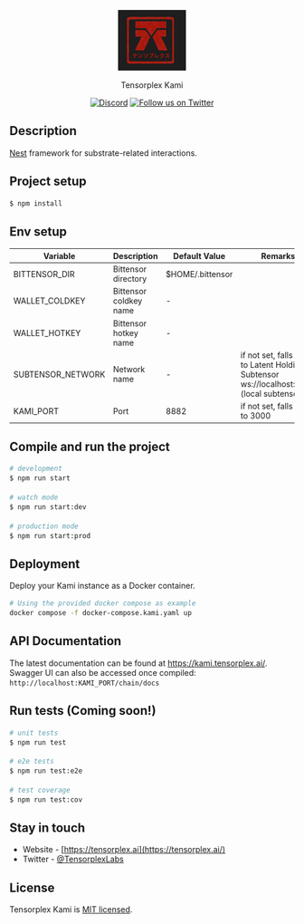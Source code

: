 <p align="center">
  <a href="http://tensorplex.ai" target="blank"><img src="docs/assets/tensorplex-kami-logo.jpg" width="120" alt="Tensorplex Kami Logo" /></a>
</p>


  <p align="center">Tensorplex Kami</p>
    <p align="center">
<a href="https://discord.gg/RBNrKgtBhz" target="_blank"><img src="https://img.shields.io/badge/discord-online-brightgreen.svg" alt="Discord"/></a>
  <a href="https://x.com/TensorplexLabs" target="_blank"><img src="https://img.shields.io/twitter/follow/nestframework.svg?style=social&label=Follow" alt="Follow us on Twitter"></a>
</p>
  <!--[![Backers on Open Collective](https://opencollective.com/nest/backers/badge.svg)](https://opencollective.com/nest#backer)
  [![Sponsors on Open Collective](https://opencollective.com/nest/sponsors/badge.svg)](https://opencollective.com/nest#sponsor)-->

## Description

[Nest](https://github.com/nestjs/nest) framework for substrate-related interactions.

## Project setup

```bash
$ npm install
```

## Env setup
| Variable            | Description                                                       | Default Value                               | Remarks                                                                                                                                                     |
| ------------------- | ----------------------------------------------------------------- | ------------------------------------------- | ----------------------------------------------------------------------------------------------------------------------------------------------------------- |
| BITTENSOR_DIR       | Bittensor directory                                               | $HOME/.bittensor                            |                                                                                                                                                             |
| WALLET_COLDKEY      | Bittensor coldkey name                                            | -                                           |                                                                                                                                                             |
| WALLET_HOTKEY       | Bittensor hotkey name                                             | -                                           |                                                                                                                                                             |                                                                                                                       |
| SUBTENSOR_NETWORK   | Network name                                                      | -                                     | if not set, falls back to Latent Holdings Subtensor <br> ws://localhost:9944 (local subtensor)                                                                                             |
| KAMI_PORT   | Port                                                      | 8882                                     | if not set, falls back to 3000                           



## Compile and run the project

```bash
# development
$ npm run start

# watch mode
$ npm run start:dev

# production mode
$ npm run start:prod
```

## Deployment
Deploy your Kami instance as a Docker container.

```bash
# Using the provided docker compose as example
docker compose -f docker-compose.kami.yaml up
```


## API Documentation
The latest documentation can be found at https://kami.tensorplex.ai/. Swagger UI can also be accessed once compiled: ```http://localhost:KAMI_PORT/chain/docs```

## Run tests (Coming soon!)

```bash
# unit tests
$ npm run test

# e2e tests
$ npm run test:e2e

# test coverage
$ npm run test:cov
```

## Stay in touch

- Website - [https://tensorplex.ai](https://tensorplex.ai/)
- Twitter - [@TensorplexLabs](https://x.com/TensorplexLabs)

## License

Tensorplex Kami is [MIT licensed](https://github.com/nestjs/nest/blob/master/LICENSE).
